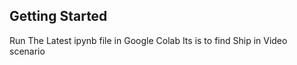 ## Getting Started
Run The Latest ipynb file in Google Colab
Its is to find Ship in Video scenario

